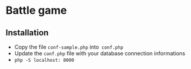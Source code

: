 # Battle game

## Installation

- Copy the file `conf-sample.php` into` conf.php`
- Update the `conf.php` file with your database connection informations
- `php -S localhost: 8000`